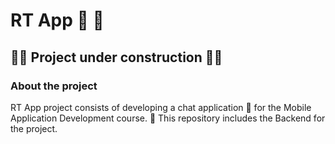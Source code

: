 # RT App 📱 🔔

## 🚧🚧 Project under construction 🚧🚧

### About the project

RT App project consists of developing a chat application 📲 for the Mobile Application Development course. 📓 This repository includes the Backend for the project.
